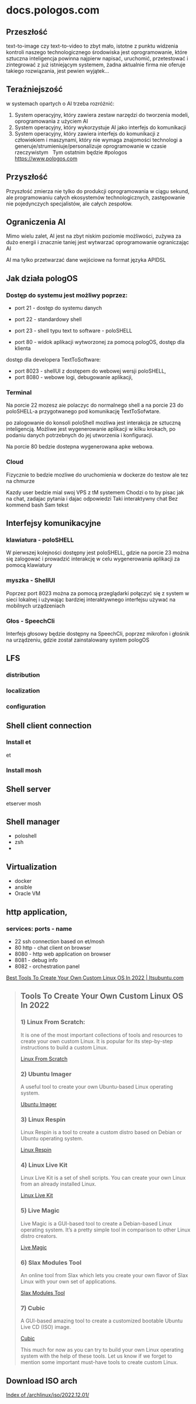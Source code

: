 # docs.pologos.com

## Przeszłość

text-to-image czy text-to-video to zbyt mało, istotne z punktu widzenia kontroli naszego technologicznego środowiska jest oprogramowanie, które sztuczna inteligencja powinna najpierw napisać, uruchomić, przetestować i zintegrować z już istniejącym systemem, żadna aktualnie firma nie oferuje takiego rozwiązania, jest pewien wyjątek... 


## Teraźniejszość 

w systemach opartych o AI trzeba rozróżnić:
 
1. System operacyjny, który zawiera zestaw narzędzi do tworzenia modeli, oprogramowania z użyciem AI
 
2. System operacyjny, który wykorzystuje AI jako interfejs do komunikacji 
 
3. System operacyjny, który zawiera interfejs do komunikacji z człowiekiem i maszynami, który nie wymaga znajomości technologi a generuje/strumieniuje/personalizuje oprogramowanie w czasie rzeczywistym
 
Tym ostatnim będzie #pologos https://www.pologos.com


## Przyszłość 

Przyszłość zmierza nie tylko do produkcji oprogramowania w ciągu sekund, ale programowaniu całych ekosystemów technologicznych, zastępowanie nie pojedynczych specjalistów, ale całych zespołów.


## Ograniczenia AI

Mimo wielu zalet, AI jest na zbyt niskim poziomie możliwości, zużywa za dużo energii i znacznie taniej jest wytwarzać oprogramowanie ograniczając AI

AI ma tylko przetwarzać dane wejściowe na format języka APIDSL


## Jak działa pologOS

### Dostęp do systemu jest możliwy poprzez:

+ port 21 - dostęp do systemu danych
+ port 22 - standardowy shell
+ port 23 - shell typu text to software - poloSHELL

+ port 80 - widok aplikacji wytworzonej za pomocą pologOS, dostęp dla klienta

dostęp dla developera TextToSoftware:

+ port 8023 - shellUI z dostępem do webowej wersji poloSHELL, 
+ port 8080 - webowe logi, debugowanie aplikacji,


### Terminal

Na porcie 22 mozesz aie polaczyc do normalnego shell a na porcie 23 do poloSHELL-a przygotwanego pod komunikację TextToSofwtare.

po zalogowanie do konsoli poloShell mozliwa jest interakcja ze sztuczną inteligencją.
Możliwe jest wygenerowanie aplikacji w kilku krokach, po podaniu danych potrzebnych do jej utworzenia i konfiguracji.

Na porcie 80 bedzie dostepna wygenerowana apke webowa.


### Cloud

Fizycznie to bedzie mozliwe do uruchomienia w dockerze do testow ale tez na chmurze

Kazdy user bedzie mial swoj VPS z tM systemem
Chodzi o to by pisac jak na chat, zadajac pytania i dajac odpowiedzi
Taki interaktywny chat
Bez kommend bash
Sam tekst


## Interfejsy komunikacyjne

### klawiatura - poloSHELL

W pierwszej kolejności dostępny jest poloSHELL, gdzie na porcie 23 można się zalogować i prowadzić interakcję w celu wygenerowania aplikacji za pomocą klawiatury

### myszka - ShellUI

Poprzez port 8023 można za pomocą przeglądarki połączyć się z system w sieci lokalnej i używając bardziej interaktywnego interfejsu używać na mobilnych urządzeniach

### Głos - SpeechCli

Interfejs głosowy będzie dostępny na SpeechCli, poprzez mikrofon i głośnik na urządzeniu, gdzie został zainstalowany system pologOS



## LFS

### distribution


### localization


### configuration


## Shell client connection

### Install et
et


### Install mosh 



## Shell server

etserver
mosh



## Shell manager

+ poloshell
+ zsh
+ 

## Virtualization

+ docker
+ ansible
+ Oracle VM


## http application, 

### services: ports - name

+ 22 ssh connection based on et/mosh
+ 80 http - chat client on browser
+ 8080 - http web application on browser
+ 8081 - debug info
+ 8082 - orchestration panel






[Best Tools To Create Your Own Custom Linux OS In 2022 | Itsubuntu.com](https://itsubuntu.com/tools-create-custom-linux-os/)

> ## Tools To Create Your Own Custom Linux OS In 2022
> 
> ### 1) Linux From Scratch:
> 
> It is one of the most important collections of tools and resources to create your own custom Linux. It is popular for its step-by-step instructions to build a custom Linux.
> 
> [Linux From Scratch](http://www.linuxfromscratch.org/)
> 
> ### 2) Ubuntu Imager
> 
> A useful tool to create your own Ubuntu-based Linux operating system.
> 
> [Ubuntu Imager](https://github.com/Distroshare/distroshare-ubuntu-imager)
> 
> ### 3) Linux Respin
> 
> Linux Respin is a tool to create a custom distro based on Debian or Ubuntu operating system.
> 
> [Linux Respin](http://www.linuxrespin.org/)
> 
> ### 4) Linux Live Kit
> 
> Linux Live Kit is a set of shell scripts. You can create your own Linux from an already installed Linux.
> 
> [Linux Live Kit](https://www.linux-live.org/)
> 
> ### 5) Live Magic
> 
> Live Magic is a GUI-based tool to create a Debian-based Linux operating system. It’s a pretty simple tool in comparison to other Linux distro creators.
> 
> [Live Magic](https://chris-lamb.co.uk/projects/live-magic)
> 
> ### 6) Slax Modules Tool
> 
> An online tool from Slax which lets you create your own flavor of Slax Linux with your own set of applications.
> 
> [Slax Modules Tool](https://www.slax.org/modules.php)
> 
> ### 7) Cubic
> 
> A GUI-based amazing tool to create a customized bootable Ubuntu Live CD (ISO) image.
> 
> [Cubic](https://launchpad.net/cubic)
> 
> This much for now as you can try to build your own Linux operating system with the help of these tools. Let us know if we forget to mention some important must-have tools to create custom Linux.

## Download ISO arch

[Index of /archlinux/iso/2022.12.01/](https://mirror.eloteam.tk/archlinux/iso/2022.12.01/)
